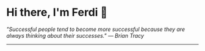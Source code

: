 <h1>Hi there, I'm Ferdi 👋</h1>

<p><em>
  "Successful people tend to become more successful because they are always thinking about their successes." — Brian Tracy
</em></p>

---
